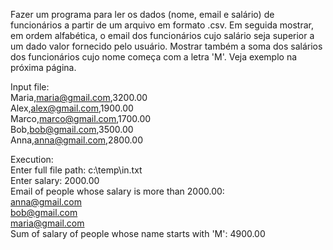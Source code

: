 Fazer um programa para ler os dados (nome, email e salário)
de funcionários a partir de um arquivo em formato .csv.
Em seguida mostrar, em ordem alfabética, o email dos
funcionários cujo salário seja superior a um dado valor
fornecido pelo usuário.
Mostrar também a soma dos salários dos funcionários cujo
nome começa com a letra 'M'.
Veja exemplo na próxima página.

Input file:\
Maria,maria@gmail.com,3200.00\
Alex,alex@gmail.com,1900.00\
Marco,marco@gmail.com,1700.00\
Bob,bob@gmail.com,3500.00\
Anna,anna@gmail.com,2800.00

Execution:\
Enter full file path: c:\temp\in.txt\
Enter salary: 2000.00\
Email of people whose salary is more than 2000.00:\
anna@gmail.com\
bob@gmail.com\
maria@gmail.com\
Sum of salary of people whose name starts with 'M': 4900.00